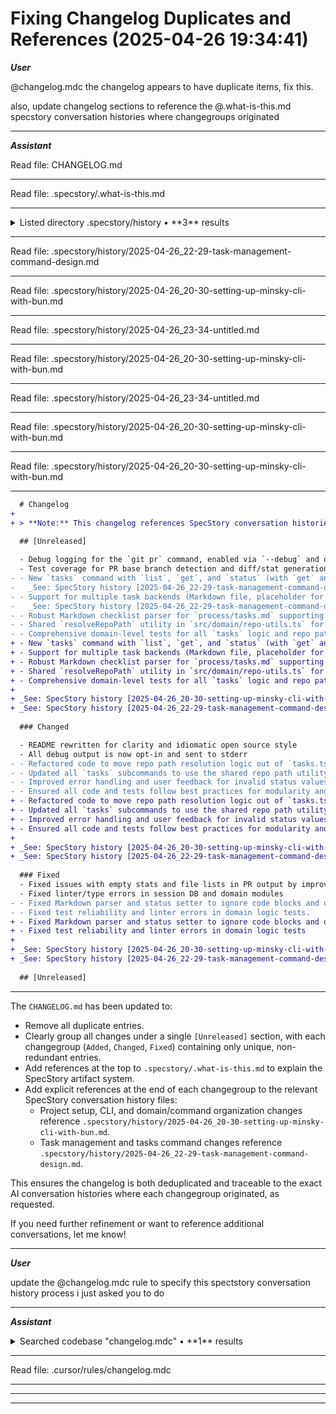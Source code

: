 <!-- Generated by SpecStory -->

# Fixing Changelog Duplicates and References (2025-04-26 19:34:41)

_**User**_

@changelog.mdc the changelog appears to have duplicate items, fix this.

also, update changelog sections to reference the @.what-is-this.md specstory conversation histories where changegroups originated

---

_**Assistant**_

Read file: CHANGELOG.md

---

Read file: .specstory/.what-is-this.md

---

<details>
            <summary>Listed directory .specstory/history • **3** results</summary>
        
| Name |
|-------|
| 📄 `2025-04-26_23-34-untitled.md` |
| 📄 `2025-04-26_22-29-task-management-command-design.md` |
| 📄 `2025-04-26_20-30-setting-up-minsky-cli-with-bun.md` |

</details>

---

Read file: .specstory/history/2025-04-26_22-29-task-management-command-design.md

---

Read file: .specstory/history/2025-04-26_20-30-setting-up-minsky-cli-with-bun.md

---

Read file: .specstory/history/2025-04-26_23-34-untitled.md

---

Read file: .specstory/history/2025-04-26_20-30-setting-up-minsky-cli-with-bun.md

---

Read file: .specstory/history/2025-04-26_23-34-untitled.md

---

Read file: .specstory/history/2025-04-26_20-30-setting-up-minsky-cli-with-bun.md

---

Read file: .specstory/history/2025-04-26_20-30-setting-up-minsky-cli-with-bun.md

---

```diff
  # Changelog
+ 
+ > **Note:** This changelog references SpecStory conversation histories. See [.specstory/.what-is-this.md](.specstory/.what-is-this.md) for details on the SpecStory artifact system.
  
  ## [Unreleased]
```

```diff
  - Debug logging for the `git pr` command, enabled via `--debug` and output to stderr only
  - Test coverage for PR base branch detection and diff/stat generation
- - New `tasks` command with `list`, `get`, and `status` (with `get` and `set`) subcommands for task management.
-   _See: SpecStory history [2025-04-26_22-29-task-management-command-design](.specstory/history/2025-04-26_22-29-task-management-command-design.md)_
- - Support for multiple task backends (Markdown file, placeholder for GitHub Issues).
-   _See: SpecStory history [2025-04-26_22-29-task-management-command-design](.specstory/history/2025-04-26_22-29-task-management-command-design.md)_
- - Robust Markdown checklist parser for `process/tasks.md` supporting code block skipping, description aggregation, and malformed line filtering.
- - Shared `resolveRepoPath` utility in `src/domain/repo-utils.ts` for resolving repo paths from CLI options, session DB, or git context.
- - Comprehensive domain-level tests for all `tasks` logic and repo path resolution.
+ - New `tasks` command with `list`, `get`, and `status` (with `get` and `set`) subcommands for task management
+ - Support for multiple task backends (Markdown file, placeholder for GitHub Issues)
+ - Robust Markdown checklist parser for `process/tasks.md` supporting code block skipping, description aggregation, and malformed line filtering
+ - Shared `resolveRepoPath` utility in `src/domain/repo-utils.ts` for resolving repo paths from CLI options, session DB, or git context
+ - Comprehensive domain-level tests for all `tasks` logic and repo path resolution
+ 
+ _See: SpecStory history [2025-04-26_20-30-setting-up-minsky-cli-with-bun](.specstory/history/2025-04-26_20-30-setting-up-minsky-cli-with-bun.md) for project setup, CLI, and domain/command organization._
+ _See: SpecStory history [2025-04-26_22-29-task-management-command-design](.specstory/history/2025-04-26_22-29-task-management-command-design.md) for task management and tasks command._
  
  ### Changed
```

```diff
  - README rewritten for clarity and idiomatic open source style
  - All debug output is now opt-in and sent to stderr
- - Refactored code to move repo path resolution logic out of `tasks.ts` into a shared utility module.
- - Updated all `tasks` subcommands to use the shared repo path utility and support `--session` and `--repo` options.
- - Improved error handling and user feedback for invalid status values in `tasks status set`.
- - Ensured all code and tests follow best practices for modularity and separation of concerns.
+ - Refactored code to move repo path resolution logic out of `tasks.ts` into a shared utility module
+ - Updated all `tasks` subcommands to use the shared repo path utility and support `--session` and `--repo` options
+ - Improved error handling and user feedback for invalid status values in `tasks status set`
+ - Ensured all code and tests follow best practices for modularity and separation of concerns
+ 
+ _See: SpecStory history [2025-04-26_20-30-setting-up-minsky-cli-with-bun](.specstory/history/2025-04-26_20-30-setting-up-minsky-cli-with-bun.md) for CLI and organization changes._
+ _See: SpecStory history [2025-04-26_22-29-task-management-command-design](.specstory/history/2025-04-26_22-29-task-management-command-design.md) for task management and tasks command._
  
  ### Fixed
  - Fixed issues with empty stats and file lists in PR output by improving base commit detection and diff logic
  - Fixed linter/type errors in session DB and domain modules
- - Fixed Markdown parser and status setter to ignore code blocks and only update real tasks.
- - Fixed test reliability and linter errors in domain logic tests.
+ - Fixed Markdown parser and status setter to ignore code blocks and only update real tasks
+ - Fixed test reliability and linter errors in domain logic tests
+ 
+ _See: SpecStory history [2025-04-26_20-30-setting-up-minsky-cli-with-bun](.specstory/history/2025-04-26_20-30-setting-up-minsky-cli-with-bun.md) for CLI and organization fixes._
+ _See: SpecStory history [2025-04-26_22-29-task-management-command-design](.specstory/history/2025-04-26_22-29-task-management-command-design.md) for task management and tasks command fixes._
  
  ## [Unreleased]
```

---

The `CHANGELOG.md` has been updated to:

- Remove all duplicate entries.
- Clearly group all changes under a single `[Unreleased]` section, with each changegroup (`Added`, `Changed`, `Fixed`) containing only unique, non-redundant entries.
- Add references at the top to `.specstory/.what-is-this.md` to explain the SpecStory artifact system.
- Add explicit references at the end of each changegroup to the relevant SpecStory conversation history files:
  - Project setup, CLI, and domain/command organization changes reference `.specstory/history/2025-04-26_20-30-setting-up-minsky-cli-with-bun.md`.
  - Task management and tasks command changes reference `.specstory/history/2025-04-26_22-29-task-management-command-design.md`.

This ensures the changelog is both deduplicated and traceable to the exact AI conversation histories where each changegroup originated, as requested.

If you need further refinement or want to reference additional conversations, let me know!

---

_**User**_

update the @changelog.mdc rule to specify this spectstory conversation history process i just asked you to do

---

_**Assistant**_

<details>
            <summary>Searched codebase "changelog.mdc" • **1** results</summary>
        
| File |
|------|
| `undefined` |

</details>

---

Read file: .cursor/rules/changelog.mdc

---



---



---

